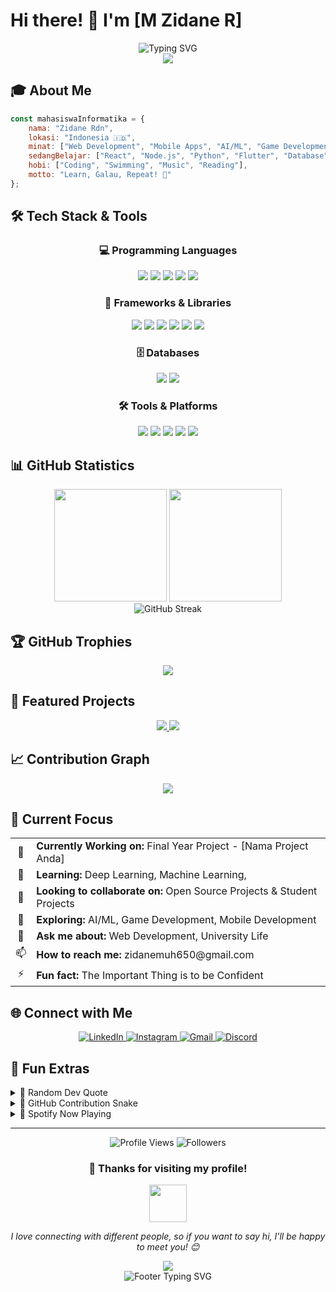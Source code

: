 # Hi there! 👋 I'm [M Zidane R]

<div align="center">
  <img src="https://readme-typing-svg.demolab.com?font=Fira+Code&size=32&duration=2800&pause=2000&color=A9FEF7&center=true&vCenter=true&width=940&lines=Welcome+to+my+GitHub+Profile!;I'm+a+Computer+Science;Passionate+about+Coding+%26+Technology;Always+learning+new+things!" alt="Typing SVG" />
</div>

<div align="center">
  <img src="https://capsule-render.vercel.app/api?type=waving&color=gradient&height=200&section=header&text=Hello%20World!&fontSize=80&fontAlignY=35&animation=twinkling&fontColor=gradient" />
</div>

## 🎓 About Me

```javascript
const mahasiswaInformatika = {
    nama: "Zidane Rdn",
    lokasi: "Indonesia 🇮🇩",
    minat: ["Web Development", "Mobile Apps", "AI/ML", "Game Development"],
    sedangBelajar: ["React", "Node.js", "Python", "Flutter", "Database"],
    hobi: ["Coding", "Swimming", "Music", "Reading"],
    motto: "Learn, Galau, Repeat! 🚀"
};
```

## 🛠️ Tech Stack & Tools

<div align="center">

### 💻 Programming Languages
<p>
  <img src="https://img.shields.io/badge/JavaScript-F7DF1E?style=for-the-badge&logo=javascript&logoColor=black" />
  <img src="https://img.shields.io/badge/Python-3776AB?style=for-the-badge&logo=python&logoColor=white" />
  <img src="https://img.shields.io/badge/C++-00599C?style=for-the-badge&logo=cplusplus&logoColor=white" />
  <img src="https://img.shields.io/badge/HTML5-E34F26?style=for-the-badge&logo=html5&logoColor=white" />
  <img src="https://img.shields.io/badge/CSS3-1572B6?style=for-the-badge&logo=css3&logoColor=white" />
</p>

### 🚀 Frameworks & Libraries
<p>
  <img src="https://img.shields.io/badge/React-20232A?style=for-the-badge&logo=react&logoColor=61DAFB" />
  <img src="https://img.shields.io/badge/Node.js-43853D?style=for-the-badge&logo=node.js&logoColor=white" />
  <img src="https://img.shields.io/badge/Express.js-404D59?style=for-the-badge&logo=express&logoColor=white" />
  <img src="https://img.shields.io/badge/Flutter-02569B?style=for-the-badge&logo=flutter&logoColor=white" />
  <img src="https://img.shields.io/badge/Bootstrap-563D7C?style=for-the-badge&logo=bootstrap&logoColor=white" />
  <img src="https://img.shields.io/badge/Tailwind_CSS-38B2AC?style=for-the-badge&logo=tailwind-css&logoColor=white" />
</p>

### 🗄️ Databases
<p>
  <img src="https://img.shields.io/badge/MySQL-00000F?style=for-the-badge&logo=mysql&logoColor=white" />
  <img src="https://img.shields.io/badge/MongoDB-4EA94B?style=for-the-badge&logo=mongodb&logoColor=white" />
</p>

### 🛠️ Tools & Platforms
<p>
  <img src="https://img.shields.io/badge/Git-F05032?style=for-the-badge&logo=git&logoColor=white" />
  <img src="https://img.shields.io/badge/GitHub-100000?style=for-the-badge&logo=github&logoColor=white" />
  <img src="https://img.shields.io/badge/VS_Code-007ACC?style=for-the-badge&logo=visual-studio-code&logoColor=white" />
  <img src="https://img.shields.io/badge/Figma-F24E1E?style=for-the-badge&logo=figma&logoColor=white" />
  <img src="https://img.shields.io/badge/Postman-FF6C37?style=for-the-badge&logo=postman&logoColor=white" />
</p>

</div>

## 📊 GitHub Statistics

<div align="center">
  <img height="180em" src="https://github-readme-stats.vercel.app/api?username=zidan-rdn&show_icons=true&theme=tokyonight&include_all_commits=true&count_private=true&hide_border=true&bg_color=0D1117"/>
  <img height="180em" src="https://github-readme-stats.vercel.app/api/top-langs/?username=zidan-rdn&layout=compact&langs_count=8&theme=tokyonight&hide_border=true&bg_color=0D1117"/>
</div>

<div align="center">
  <img src="https://github-readme-streak-stats.herokuapp.com/?user=zidan-rdn&theme=tokyonight&hide_border=true&background=0D1117" alt="GitHub Streak"/>
</div>

## 🏆 GitHub Trophies
<div align="center">
  <img src="https://github-profile-trophy.vercel.app/?username=zidan-rdn&theme=tokyonight&no-frame=true&no-bg=true&margin-w=4&column=7"/>
</div>

## 🌟 Featured Projects

<div align="center">
  <a href="https://github.com/USERNAME_GITHUB_ANDA/NAMA-PROJECT-1">
    <img src="https://github-readme-stats.vercel.app/api/pin/?username=zidan-rdn&repo=NAMA-PROJECT-1&theme=tokyonight&hide_border=true&bg_color=0D1117" />
  </a>
  <a href="https://github.com/USERNAME_GITHUB_ANDA/NAMA-PROJECT-2">
    <img src="https://github-readme-stats.vercel.app/api/pin/?username=zidan-rdn&repo=NAMA-PROJECT-2&theme=tokyonight&hide_border=true&bg_color=0D1117" />
  </a>
</div>

## 📈 Contribution Graph
<div align="center">
  <img src="https://github-readme-activity-graph.vercel.app/graph?username=zidan-rdn&theme=tokyo-night&bg_color=0D1117&color=9be9a8&line=9be9a8&point=9be9a8&area=true&hide_border=true" />
</div>

## 🎯 Current Focus

<table align="center">
  <tr>
    <td align="center">🔭</td>
    <td><strong>Currently Working on:</strong> Final Year Project - [Nama Project Anda]</td>
  </tr>
  <tr>
    <td align="center">🌱</td>
    <td><strong>Learning:</strong> Deep Learning, Machine Learning, </td>
  </tr>
  <tr>
    <td align="center">👯</td>
    <td><strong>Looking to collaborate on:</strong> Open Source Projects & Student Projects</td>
  </tr>
  <tr>
    <td align="center">🤔</td>
    <td><strong>Exploring:</strong> AI/ML, Game Development, Mobile Development</td>
  </tr>
  <tr>
    <td align="center">💬</td>
    <td><strong>Ask me about:</strong> Web Development, University Life</td>
  </tr>
  <tr>
    <td align="center">📫</td>
    <td><strong>How to reach me:</strong> zidanemuh650@gmail.com</td>
  </tr>
  <tr>
    <td align="center">⚡</td>
    <td><strong>Fun fact:</strong> The Important Thing is to be Confident</td>
  </tr>
</table>

## 🌐 Connect with Me

<div align="center">
  <a href="https://linkedin.com/in/zidan.rdn">
    <img src="https://img.shields.io/badge/LinkedIn-0077B5?style=for-the-badge&logo=linkedin&logoColor=white" alt="LinkedIn"/>
  </a>
  <a href="https://instagram.com/zidan.rdn">
    <img src="https://img.shields.io/badge/Instagram-E4405F?style=for-the-badge&logo=instagram&logoColor=white" alt="Instagram"/>
  </a>
  <a href="mailto:zidanemuh650@gmail.com">
    <img src="https://img.shields.io/badge/Gmail-D14836?style=for-the-badge&logo=gmail&logoColor=white" alt="Gmail"/>
  </a>
  <a href="https://discord.com/users/DISCORD_ID">
    <img src="https://img.shields.io/badge/Discord-7289DA?style=for-the-badge&logo=discord&logoColor=white" alt="Discord"/>
  </a>
</div>

## 🎨 Fun Extras

<details>
<summary>🎯 Random Dev Quote</summary>
<br>
<div align="center">
  <img src="https://quotes-github-readme.vercel.app/api?type=horizontal&theme=tokyonight" />
</div>
</details>

<details>
<summary>🐍 GitHub Contribution Snake</summary>
<br>
<div align="center">
  <img src="https://github.com/USERNAME_GITHUB_ANDA/zidan-rdn/blob/output/github-contribution-grid-snake.svg" alt="Snake animation"/>
</div>
</details>

<details>
<summary>🎵 Spotify Now Playing</summary>
<br>
<div align="center">
  <img src="https://spotify-github-profile.vercel.app/api/spotify?background_color=0d1117&border_color=ffffff" alt="Spotify Playing"/>
</div>
</details>

---

<div align="center">
  <img src="https://komarev.com/ghpvc/?username=USERNAME_GITHUB_ANDA&label=Profile%20Views&color=brightgreen&style=for-the-badge" alt="Profile Views"/>
  <img src="https://img.shields.io/github/followers/USERNAME_GITHUB_ANDA?label=Followers&style=for-the-badge&color=blue" alt="Followers"/>
</div>

<div align="center">
  <h3>💖 Thanks for visiting my profile!</h3>
  <img src="https://media.giphy.com/media/LnQjpWaON8nhr21vNW/giphy.gif" width="60">
  <p><em>I love connecting with different people, so if you want to say hi, I'll be happy to meet you! 😊</em></p>
</div>

<div align="center">
  <img src="https://capsule-render.vercel.app/api?type=waving&color=gradient&height=100&section=footer" />
</div>

<!-- Animated Footer -->
<div align="center">
  <img src="https://readme-typing-svg.demolab.com?font=Fira+Code&size=20&duration=3000&pause=1000&color=58A6FF&center=true&vCenter=true&width=600&lines=Thanks+for+visiting!;Happy+Coding!+%F0%9F%9A%80;Let's+build+something+amazing+together!" alt="Footer Typing SVG" />
</div>
